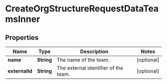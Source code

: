 

# CreateOrgStructureRequestDataTeamsInner


## Properties

| Name | Type | Description | Notes |
|------------ | ------------- | ------------- | -------------|
|**name** | **String** | The name of the team. |  [optional] |
|**externalId** | **String** | The external identifier of the team. |  [optional] |



